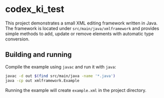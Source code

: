 # codex_ki_test

This project demonstrates a small XML editing framework written in Java. The
framework is located under `src/main/java/xmlframework` and provides simple
methods to add, update or remove elements with automatic type conversion.

## Building and running

Compile the example using `javac` and run it with `java`:

```bash
javac -d out $(find src/main/java -name '*.java')
java -cp out xmlframework.Example
```

Running the example will create `example.xml` in the project directory.
